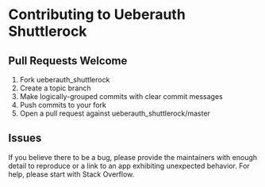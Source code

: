# Contributing to Ueberauth Shuttlerock

## Pull Requests Welcome
1. Fork ueberauth_shuttlerock
2. Create a topic branch
3. Make logically-grouped commits with clear commit messages
4. Push commits to your fork
5. Open a pull request against ueberauth_shuttlerock/master

## Issues

If you believe there to be a bug, please provide the maintainers with enough
detail to reproduce or a link to an app exhibiting unexpected behavior. For
help, please start with Stack Overflow.

